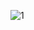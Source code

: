 ![1](https://github.com/whorohitchavan/orion1/assets/126335732/cff684a9-bc45-467d-a2a9-ba365661862e)
